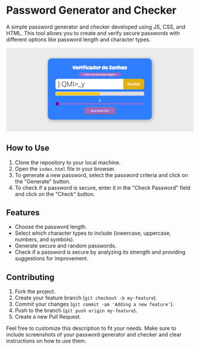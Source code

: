 # Password Generator and Checker

A simple password generator and checker developed using JS, CSS, and HTML. This tool allows you to create and verify secure passwords with different options like password length and character types.

![screenshot of the password generator and checker](/screenshot.png)

## How to Use

1. Clone the repository to your local machine.
2. Open the `index.html` file in your browser.
3. To generate a new password, select the password criteria and click on the "Generate" button.
4. To check if a password is secure, enter it in the "Check Password" field and click on the "Check" button.

## Features

* Choose the password length.
* Select which character types to include (lowercase, uppercase, numbers, and symbols).
* Generate secure and random passwords.
* Check if a password is secure by analyzing its strength and providing suggestions for improvement.

## Contributing

1. Fork the project.
2. Create your feature branch (`git checkout -b my-feature`).
3. Commit your changes (`git commit -am 'Adding a new feature'`).
4. Push to the branch (`git push origin my-feature`).
5. Create a new Pull Request.

Feel free to customize this description to fit your needs. Make sure to include screenshots of your password generator and checker and clear instructions on how to use them.
